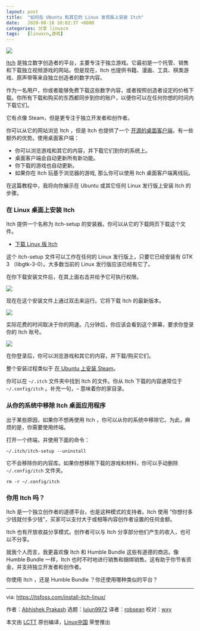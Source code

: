 ```yaml
---
layout: post
title:	"如何在 Ubuntu 和其它的 Linux 发现版上安装 Itch"
date:	2020-08-18 10:02:37 +0800 
categories:	分享 linuxcn 
tags:	[linuxcn,游戏]
---
```



![](/Asserts/Images//attachment/album/202008/18/100214bx880jp1me4e8ipe.png)


[Itch](https://itch.io/?ac=ywUpyBMGXvG) 是独立数字创造者的平台，主要专注于独立游戏。它最初是一个托管、销售和下载独立视频游戏的网站。但是现在，Itch 也提供书籍、漫画、工具、棋类游戏、原声带等来自独立创造者的数字内容。


作为一名用户，你或者能够免费下载这些数字内容，或者按照创造者设定的价格下载。你所有下载和购买的东西都同步到你的账户，以便你可以在任何你想的时间内下载它们。


它有点像 Steam，但是更专注于独立开发者和创作者。


你可以从它的网站浏览 Itch ，但是 Itch 也提供了一个 [开源的桌面客户端](https://github.com/itchio/itch)，有一些额外的优势。使用桌面客户端：


* 你可以浏览游戏和其它的内容，并下载它们到你的系统上。
* 桌面客户端会自动更新所有新功能。
* 你下载的游戏也自动更新。
* 如果你在 Itch 玩基于浏览器的游戏, 那么你可以使用 Itch 桌面客户端离线玩。


在这篇教程中，我将向你展示在 Ubuntu 或其它任何 Linux 发行版上安装 Itch 的步骤。


### 在 Linux 桌面上安装 Itch


Itch 提供一个名称为 itch-setup 的安装器。你可以从它的下载网页下载这个文件。


* [下载 Linux 版 Itch](https://itch.io/app)


这个 itch-setup 文件可以工作在任何的 Linux 发行版上，只要它已经安装有 GTK 3 （libgtk-3-0）。大多数当前的 Linux 发行版应该已经有它了。


在你下载安装文件后，在其上面右击并给予它可执行权限。


![](/Asserts/Images//attachment/album/202008/18/100140omracc84adid3u94.png)


现在在这个安装文件上通过双击来运行。它将下载 Itch 的最新版本。


![](/Asserts/Images//attachment/album/202008/18/100148def4wffvv4vx4uvz.jpg)


实际花费的时间取决于你的网速。几分钟后，你应该会看到这个屏幕，要求你登录你的 Itch 账号。


![](/Asserts/Images//attachment/album/202008/18/100205u2xol4bfbcaj788z.jpg)


在你登录后，你可以浏览游戏和其它的内容，并下载/购买它们。


整个安装过程类似于 [在 Ubuntu 上安装 Steam](https://itsfoss.com/install-steam-ubuntu-linux/)。


你可以在 `~/.itch` 文件夹中找到 Itch 的文件。你从 Itch 下载的内容通常位于 `~/.config/itch` 。补充一句，`~` 意味着你的家目录。


### 从你的系统中移除 Itch 桌面应用程序


出于某些原因，如果你不想再使用 Itch ，你可以从你的系统中移除它。为此，麻烦的是，你需要使用终端。


打开一个终端，并使用下面的命令：



```
~/.itch/itch-setup --uninstall

```

它不会移除你的内容库。如果你想移除下载的游戏和材料，你可以手动删除 `~/.config/itch` 文件夹。



```
rm -r ~/.config/itch

```

### 你用 Itch 吗？


Itch 是一个独立创作者的道德平台，也是这种模式的支持者。Itch 使用 “你想付多少钱就付多少钱”，买家可以支付大于或相等内容创作者设置的任何金额。


Itch 也有开放收益分享模式。创作者可以与 Itch 分享部分他们产生的收入，也可以不分享。


就我个人而言，我更喜欢像 Itch 和 Humble Bundle 这些有道德的商店。像 Humble Bundle 一样，Itch 也时不时地进行销售和捆绑销售。这有助于你节省资金，并支持独立开发者和创作者。


你使用 Itch ，还是 Humble Bundle ？你还使用哪种类似的平台？




---


via: <https://itsfoss.com/install-itch-linux/>


作者：[Abhishek Prakash](https://itsfoss.com/author/abhishek/) 选题：[lujun9972](https://github.com/lujun9972) 译者：[robsean](https://github.com/robsean) 校对：[wxy](https://github.com/wxy)


本文由 [LCTT](https://github.com/LCTT/TranslateProject) 原创编译，[Linux中国](https://linux.cn/) 荣誉推出
